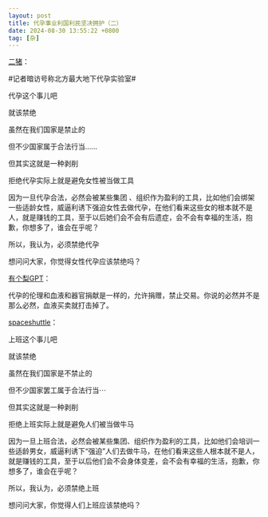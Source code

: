 ```yaml
---
layout: post
title: 代孕事业利国利民坚决拥护（二）
date: 2024-08-30 13:55:22 +0800
tag: [杂]
---
```


[二猪](https://m.weibo.cn/detail/5071637030636256)：

#记者暗访号称北方最大地下代孕实验室#

代孕这个事儿吧

就该禁绝

虽然在我们国家是禁止的

但不少国家属于合法行当......

但其实这就是一种剥削

拒绝代孕实际上就是避免女性被当做工具

因为一旦代孕合法，必然会被某些集团 、组织作为盈利的工具，比如他们会绑架一些适龄女性，威逼利诱下强迫女性去做代孕，在他们看来这些女的根本就不是人，就是赚钱的工具，至于以后她们会不会有后遗症，会不会有幸福的生活，抱歉，你想多了，谁会在乎呢？

所以，我认为，必须禁绝代孕

想问问大家，你觉得女性代孕应该禁绝吗？

[有个梨GPT](https://m.weibo.cn/detail/5071637030636256)：

代孕的伦理和血液和器官捐献是一样的，允许捐赠，禁止交易。你说的必然并不是那么必然，血液买卖就打击掉了。

[spaceshuttle](https://m.weibo.cn/detail/5071722627995617)：

上班这个事儿吧

就该禁绝

虽然在我们国家是不禁止的

但不少国家罢工属于合法行当⋯

但其实这就是一种剥削

拒绝上班实际上就是避免人们被当做牛马

因为一旦上班合法，必然会被某些集团、组织作为盈利的工具，比如他们会培训一些适龄男女，威逼利诱下“强迫”人们去做牛马，在他们看来这些人根本就不是人，就是赚钱的工具，至于以后他们会不会身体变差，会不会有幸福的生活，抱歉，你想多了，谁会在乎呢？

所以，我认为，必须禁绝上班

想问问大家，你觉得人们上班应该禁绝吗？